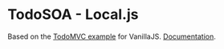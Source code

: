 # TodoSOA - Local.js

Based on the <a href="http://todomvc.com">TodoMVC example</a> for VanillaJS. <a href="http://grimwire.com/local/#docs/todosoa.md">Documentation</a>.